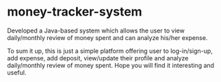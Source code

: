 # money-tracker-system
Developed a Java-based system which allows the user to view daily/monthly review of money spent and can analyze his/her expense.

To sum it up, this is just a simple platform offering user to log-in/sign-up, add expense, add deposit, view/update their profile and analyze daily/monthly review of money spent.
Hope you will find it interesting and useful. 
